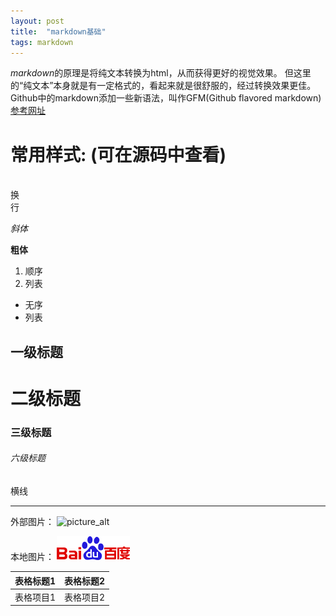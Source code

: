 ```yaml
---
layout: post
title:  "markdown基础"
tags: markdown
---
```


*markdown*的原理是将纯文本转换为html，从而获得更好的视觉效果。 
但这里的“纯文本”本身就是有一定格式的，看起来就是很舒服的，经过转换效果更佳。  
Github中的markdown添加一些新语法，叫作GFM(Github flavored markdown) 
[参考网址](http://daringfireball.net/projects/markdown)

常用样式: (可在源码中查看)
=========

<br/>换<br/>行<br/>

*斜体*

**粗体**

1. 顺序
2. 列表

* 无序
* 列表

一级标题
------

二级标题
======

### 三级标题

###### 六级标题 ######

横线

******

外部图片： 
![picture_alt](https://ss0.bdstatic.com/5aV1bjqh_Q23odCf/static/superman/img/logo_top_86d58ae1.png)

本地图片：
![picture_alt](/assets/local_test_pic.png)

表格标题1 | 表格标题2
--------|--------
表格项目1 | 表格项目2

